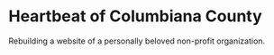 # Heartbeat of Columbiana County

Rebuilding a website of a personally beloved non-profit organization.
